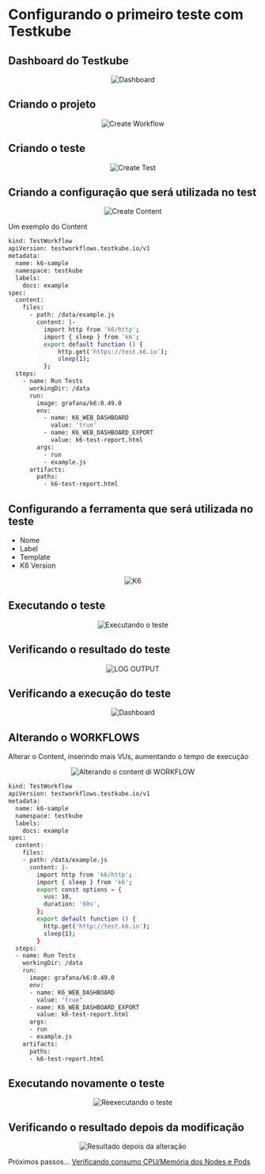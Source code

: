 # Configurando o primeiro teste com Testkube

## Dashboard do Testkube

<div align="center">

![Dashboard](./images/dashboard.png)

</div>

## Criando o projeto

<div align="center">

![Create Workflow](./images/create-project.png)

</div>

## Criando o teste

<div align="center">

![Create Test](./images/create-project.png)

</div>

## Criando a configuração que será utilizada no test

<div align="center">

![Create Content](./images/content.png)

</div>

Um exemplo do Content

```bash
kind: TestWorkflow
apiVersion: testworkflows.testkube.io/v1
metadata:
  name: k6-sample
  namespace: testkube
  labels:
    docs: example
spec:
  content:
    files:
      - path: /data/example.js
        content: |-
          import http from 'k6/http';
          import { sleep } from 'k6';
          export default function () {
              http.get('https://test.k6.io');
              sleep(1);
          };
  steps:
    - name: Run Tests
      workingDir: /data
      run:
        image: grafana/k6:0.49.0
        env:
          - name: K6_WEB_DASHBOARD
            value: 'true'
          - name: K6_WEB_DASHBOARD_EXPORT
            value: k6-test-report.html
        args:
          - run
          - example.js
      artifacts:
        paths:
          - k6-test-report.html

```

## Configurando a ferramenta que será utilizada no teste

- Nome
- Label
- Template
- K6 Version

<div align="center">

![K6](./images/k6.png)

</div>

## Executando o teste

<div align="center">

![Executando o teste](./images/run-test.png)

</div>


## Verificando o resultado do teste
<div align="center">

![LOG OUTPUT](./images/log-output.png)

</div>


## Verificando a execução do teste

<div align="center">

![Dashboard](./images/dashboard-2.png)

</div>

## Alterando o WORKFLOWS

Alterar o Content, inserindo mais VUs, aumentando o tempo de execução


<div align="center">

![Alterando o content di WORKFLOW](./images/change-workflows.png)

</div>


```bash
kind: TestWorkflow
apiVersion: testworkflows.testkube.io/v1
metadata:
  name: k6-sample
  namespace: testkube
  labels:
    docs: example
spec:
  content:
    files:
    - path: /data/example.js
      content: |-
        import http from 'k6/http';
        import { sleep } from 'k6';
        export const options = {
          vus: 10,
          duration: '60s',
        };
        export default function () {
          http.get('http://test.k6.io');
          sleep(1);
        }
  steps:
  - name: Run Tests
    workingDir: /data
    run:
      image: grafana/k6:0.49.0
      env:
      - name: K6_WEB_DASHBOARD
        value: "true"
      - name: K6_WEB_DASHBOARD_EXPORT
        value: k6-test-report.html
      args:
      - run
      - example.js
    artifacts:
      paths:
      - k6-test-report.html
```

## Executando novamente o teste

<div align="center">

![Reexecutando o teste](./images/run-test-2.png)

</div>

## Verificando o resultado depois da modificação

<div align="center">

![Resultado depois da alteração](./images/k6-sample-3.png)

</div>

Próximos passos... [Verificando consumo CPU/Memória dos Nodes e Pods](consumo.md)